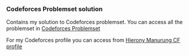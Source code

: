 ### Codeforces Problemset solution

Contains my solution to Codeforces problemset.
You can access all the problemset in [Codeforces Problemset](http://codeforces.com/problemset/)

For my Codeforces profile you can access from [Hierony Manurung CF profile](http://codeforces.com/profile/Drizlerz)

